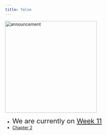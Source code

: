 ```yaml
---
title: false
---
```


<meta http-equiv="refresh" content="600"/>

<img src="https://www.dominicavibes.dm/wp-content/uploads/2016/09/Announcement-Icon.jpg" alt="announcement" height="300">  

- <span style="font-size: 22px;">We are currently on [Week 11](\apcsp\weeks\week11) </span>
- [Chapter 2](/apcsp/curriculum/2)


<!-- # Hello, world!


This is CS50 AP, Harvard University's introduction to the intellectual enterprises of computer science and the art of programming for students in high school, which satisfies the College Board's AP CS Principles curriculum framework.

<iframe width="612" height="344" src="https://www.youtube.com/embed/GAB6Gm7pTTA" title="YouTube video player" frameborder="0" allow="accelerometer; autoplay; clipboard-write; encrypted-media; gyroscope; picture-in-picture" allowfullscreen></iframe>


<img src="https://www.dominicavibes.dm/wp-content/uploads/2016/09/Announcement-Icon.jpg" alt="announcement" height="300"> 

### Your [Summer Assignment](\apcsp\curriculum\summer-assignment) is live now!! -->
